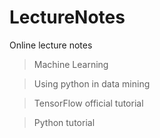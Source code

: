 # LectureNotes
Online lecture notes

>Machine Learning  

>Using python in data mining

>TensorFlow official tutorial

>Python tutorial


